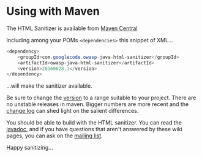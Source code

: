# Using with Maven 

The HTML Sanitizer is available from
[Maven Central](https://search.maven.org/#browse%7C84770979)

Including among your POMs `<dependencies>` this snippet of XML...

```Java
<dependency>
    <groupId>com.googlecode.owasp-java-html-sanitizer</groupId>
    <artifactId>owasp-java-html-sanitizer</artifactId>
    <version>20160628.1</version>
</dependency>
```

...will make the sanitizer available.

Be sure to change the
[version](https://cwiki.apache.org/confluence/display/MAVENOLD/Dependency+Mediation+and+Conflict+Resolution#DependencyMediationandConflictResolution-DependencyVersionRanges)
to a range suitable to your project.  There are no unstable releases
in maven.
Bigger numbers are more recent and the [change log](../change_log.md)
can shed light on the salient differences.

You should be able to build with the HTML sanitizer.  You can read the
[javadoc](http://static.javadoc.io/com.googlecode.owasp-java-html-sanitizer/owasp-java-html-sanitizer/latest/index.html),
and if you have questions that aren't answered by these wiki pages,
you can ask on the
[mailing list](http://groups.google.com/group/owasp-java-html-sanitizer-support).

Happy sanitizing...
